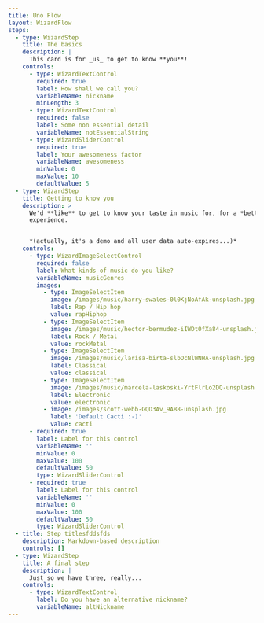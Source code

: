 ```yaml
---
title: Uno Flow
layout: WizardFlow
steps:
  - type: WizardStep
    title: The basics
    description: |
      This card is for _us_ to get to know **you**!
    controls:
      - type: WizardTextControl
        required: true
        label: How shall we call you?
        variableName: nickname
        minLength: 3
      - type: WizardTextControl
        required: false
        label: Some non essential detail
        variableName: notEssentialString
      - type: WizardSliderControl
        required: true
        label: Your awesomeness factor
        variableName: awesomeness
        minValue: 0
        maxValue: 10
        defaultValue: 5
  - type: WizardStep
    title: Getting to know you
    description: >
      We'd **like** to get to know your taste in music for, for a *better*
      experience.


      *(actually, it's a demo and all user data auto-expires...)*
    controls:
      - type: WizardImageSelectControl
        required: false
        label: What kinds of music do you like?
        variableName: musicGenres
        images:
          - type: ImageSelectItem
            image: /images/music/harry-swales-0l0KjNoAfAk-unsplash.jpg
            label: Rap / Hip hop
            value: rapHiphop
          - type: ImageSelectItem
            image: /images/music/hector-bermudez-iIWDt0fXa84-unsplash.jpg
            label: Rock / Metal
            value: rockMetal
          - type: ImageSelectItem
            image: /images/music/larisa-birta-slbOcNlWNHA-unsplash.jpg
            label: Classical
            value: classical
          - type: ImageSelectItem
            image: /images/music/marcela-laskoski-YrtFlrLo2DQ-unsplash.jpg
            label: Electronic
            value: electronic
          - image: /images/scott-webb-GQD3Av_9A88-unsplash.jpg
            label: 'Default Cacti :-)'
            value: cacti
      - required: true
        label: Label for this control
        variableName: ''
        minValue: 0
        maxValue: 100
        defaultValue: 50
        type: WizardSliderControl
      - required: true
        label: Label for this control
        variableName: ''
        minValue: 0
        maxValue: 100
        defaultValue: 50
        type: WizardSliderControl
  - title: Step titlesfddsfds
    description: Markdown-based description
    controls: []
  - type: WizardStep
    title: A final step
    description: |
      Just so we have three, really...
    controls:
      - type: WizardTextControl
        label: Do you have an alternative nickname?
        variableName: altNickname
---
```


